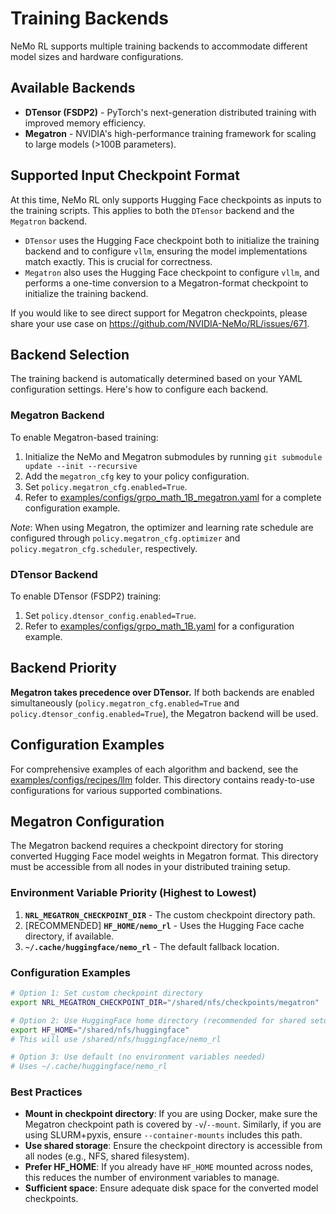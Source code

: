 # Training Backends

NeMo RL supports multiple training backends to accommodate different model sizes and hardware configurations.

## Available Backends

- **DTensor (FSDP2)** - PyTorch's next-generation distributed training with improved memory efficiency.
- **Megatron** - NVIDIA's high-performance training framework for scaling to large models (>100B parameters).

## Supported Input Checkpoint Format

At this time, NeMo RL only supports Hugging Face checkpoints as inputs to the training scripts. This applies to both
the `DTensor` backend and the `Megatron` backend.

* `DTensor` uses the Hugging Face checkpoint both to initialize the training backend and to configure `vllm`, ensuring the model implementations match exactly. This is crucial for correctness.
* `Megatron` also uses the Hugging Face checkpoint to configure `vllm`, and performs a one-time conversion to a Megatron-format checkpoint to initialize the training backend.

If you would like to see direct support for Megatron checkpoints, please share your use case on
https://github.com/NVIDIA-NeMo/RL/issues/671.

## Backend Selection

The training backend is automatically determined based on your YAML configuration settings. Here's how to configure each backend.

### Megatron Backend
To enable Megatron-based training:

1. Initialize the NeMo and Megatron submodules by running `git submodule update --init --recursive`
2. Add the `megatron_cfg` key to your policy configuration.
3. Set `policy.megatron_cfg.enabled=True`.
4. Refer to [examples/configs/grpo_math_1B_megatron.yaml](../../examples/configs/grpo_math_1B_megatron.yaml) for a complete configuration example.

_Note_: When using Megatron, the optimizer and learning rate schedule are configured through `policy.megatron_cfg.optimizer` and `policy.megatron_cfg.scheduler`, respectively.

### DTensor Backend
To enable DTensor (FSDP2) training:

1. Set `policy.dtensor_config.enabled=True`.
2. Refer to [examples/configs/grpo_math_1B.yaml](../../examples/configs/grpo_math_1B.yaml) for a configuration example.

## Backend Priority

**Megatron takes precedence over DTensor.** If both backends are enabled simultaneously (`policy.megatron_cfg.enabled=True` and `policy.dtensor_config.enabled=True`), the Megatron backend will be used.

## Configuration Examples

For comprehensive examples of each algorithm and backend, see the [examples/configs/recipes/llm](https://github.com/NVIDIA-NeMo/RL/tree/main/examples/configs/recipes/llm) folder. This directory contains ready-to-use configurations for various supported combinations.

## Megatron Configuration

The Megatron backend requires a checkpoint directory for storing converted Hugging Face model weights in Megatron format. This directory must be accessible from all nodes in your distributed training setup.

### Environment Variable Priority (Highest to Lowest) ###

1. **`NRL_MEGATRON_CHECKPOINT_DIR`** - The custom checkpoint directory path.
2. [RECOMMENDED] **`HF_HOME/nemo_rl`** - Uses the Hugging Face cache directory, if available.
3. **`~/.cache/huggingface/nemo_rl`** - The default fallback location.

### Configuration Examples ###

```bash
# Option 1: Set custom checkpoint directory
export NRL_MEGATRON_CHECKPOINT_DIR="/shared/nfs/checkpoints/megatron"

# Option 2: Use HuggingFace home directory (recommended for shared setups)
export HF_HOME="/shared/nfs/huggingface"
# This will use /shared/nfs/huggingface/nemo_rl

# Option 3: Use default (no environment variables needed)
# Uses ~/.cache/huggingface/nemo_rl
```

### Best Practices ###

- **Mount in checkpoint directory**: If you are using Docker, make sure the Megatron checkpoint path is covered by `-v`/`--mount`. Similarly, if you are using SLURM+pyxis, ensure `--container-mounts` includes this path.
- **Use shared storage**: Ensure the checkpoint directory is accessible from all nodes (e.g., NFS, shared filesystem).
- **Prefer HF_HOME**: If you already have `HF_HOME` mounted across nodes, this reduces the number of environment variables to manage.
- **Sufficient space**: Ensure adequate disk space for the converted model checkpoints.